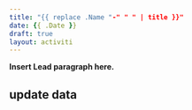 ```yaml
---
title: "{{ replace .Name "-" " " | title }}"
date: {{ .Date }}
draft: true
layout: activiti
---
```


**Insert Lead paragraph here.**

## update data

